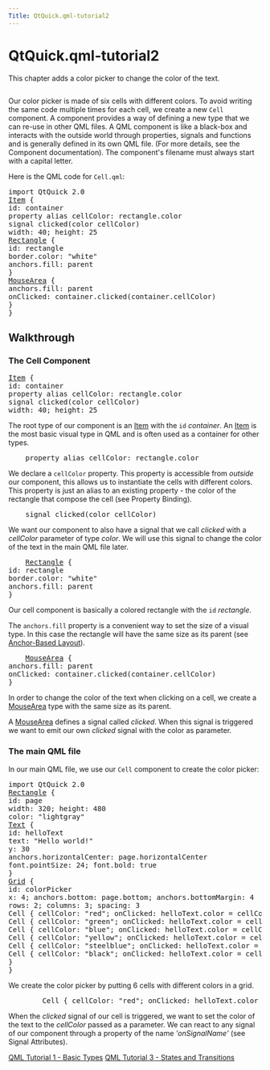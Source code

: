 ```yaml
---
Title: QtQuick.qml-tutorial2
---
```


# QtQuick.qml-tutorial2

<span class="subtitle"></span>
<!-- $$$qml-tutorial2.html-description -->
<p>This chapter adds a color picker to change the color of the text.</p>
<p class="centerAlign"><img src="https://developer.ubuntu.com/static/devportal_uploaded/27d7bf7c-f18c-406a-ad53-a81d2caea72e-../qml-tutorial2/images/declarative-tutorial2.png" alt="" /></p><p>Our color picker is made of six cells with different colors. To avoid writing the same code multiple times for each cell, we create a new <code>Cell</code> component. A component provides a way of defining a new type that we can re-use in other QML files. A QML component is like a black-box and interacts with the outside world through properties, signals and functions and is generally defined in its own QML file. (For more details, see the Component documentation). The component's filename must always start with a capital letter.</p>
<p>Here is the QML code for <code>Cell.qml</code>:</p>
<pre class="qml">import QtQuick 2.0
<span class="type"><a href="QtQuick.Item.md">Item</a></span> {
<span class="name">id</span>: <span class="name">container</span>
property <span class="type">alias</span> <span class="name">cellColor</span>: <span class="name">rectangle</span>.<span class="name">color</span>
signal <span class="type">clicked</span>(color cellColor)
<span class="name">width</span>: <span class="number">40</span>; <span class="name">height</span>: <span class="number">25</span>
<span class="type"><a href="QtQuick.Rectangle.md">Rectangle</a></span> {
<span class="name">id</span>: <span class="name">rectangle</span>
<span class="name">border</span>.color: <span class="string">&quot;white&quot;</span>
<span class="name">anchors</span>.fill: <span class="name">parent</span>
}
<span class="type"><a href="QtQuick.MouseArea.md">MouseArea</a></span> {
<span class="name">anchors</span>.fill: <span class="name">parent</span>
<span class="name">onClicked</span>: <span class="name">container</span>.<span class="name">clicked</span>(<span class="name">container</span>.<span class="name">cellColor</span>)
}
}</pre>
<h2 id="walkthrough">Walkthrough</h2>
<h3 >The Cell Component</h3>
<pre class="qml"><span class="type"><a href="QtQuick.Item.md">Item</a></span> {
<span class="name">id</span>: <span class="name">container</span>
property <span class="type">alias</span> <span class="name">cellColor</span>: <span class="name">rectangle</span>.<span class="name">color</span>
signal <span class="type">clicked</span>(color cellColor)
<span class="name">width</span>: <span class="number">40</span>; <span class="name">height</span>: <span class="number">25</span></pre>
<p>The root type of our component is an <a href="QtQuick.Item.md">Item</a> with the <code>id</code> <i>container</i>. An <a href="QtQuick.Item.md">Item</a> is the most basic visual type in QML and is often used as a container for other types.</p>
<pre class="qml">    property <span class="type">alias</span> <span class="name">cellColor</span>: <span class="name">rectangle</span>.<span class="name">color</span></pre>
<p>We declare a <code>cellColor</code> property. This property is accessible from <i>outside</i> our component, this allows us to instantiate the cells with different colors. This property is just an alias to an existing property - the color of the rectangle that compose the cell (see Property Binding).</p>
<pre class="qml">    signal <span class="type">clicked</span>(color cellColor)</pre>
<p>We want our component to also have a signal that we call <i>clicked</i> with a <i>cellColor</i> parameter of type <i>color</i>. We will use this signal to change the color of the text in the main QML file later.</p>
<pre class="qml">    <span class="type"><a href="QtQuick.Rectangle.md">Rectangle</a></span> {
<span class="name">id</span>: <span class="name">rectangle</span>
<span class="name">border</span>.color: <span class="string">&quot;white&quot;</span>
<span class="name">anchors</span>.fill: <span class="name">parent</span>
}</pre>
<p>Our cell component is basically a colored rectangle with the <code>id</code> <i>rectangle</i>.</p>
<p>The <code>anchors.fill</code> property is a convenient way to set the size of a visual type. In this case the rectangle will have the same size as its parent (see <a href="QtQuick.qtquick-positioning-anchors.md#anchor-layout">Anchor-Based Layout</a>).</p>
<pre class="qml">    <span class="type"><a href="QtQuick.MouseArea.md">MouseArea</a></span> {
<span class="name">anchors</span>.fill: <span class="name">parent</span>
<span class="name">onClicked</span>: <span class="name">container</span>.<span class="name">clicked</span>(<span class="name">container</span>.<span class="name">cellColor</span>)
}</pre>
<p>In order to change the color of the text when clicking on a cell, we create a <a href="QtQuick.MouseArea.md">MouseArea</a> type with the same size as its parent.</p>
<p>A <a href="QtQuick.MouseArea.md">MouseArea</a> defines a signal called <i>clicked</i>. When this signal is triggered we want to emit our own <i>clicked</i> signal with the color as parameter.</p>
<h3 >The main QML file</h3>
<p>In our main QML file, we use our <code>Cell</code> component to create the color picker:</p>
<pre class="qml">import QtQuick 2.0
<span class="type"><a href="QtQuick.Rectangle.md">Rectangle</a></span> {
<span class="name">id</span>: <span class="name">page</span>
<span class="name">width</span>: <span class="number">320</span>; <span class="name">height</span>: <span class="number">480</span>
<span class="name">color</span>: <span class="string">&quot;lightgray&quot;</span>
<span class="type"><a href="QtQuick.Text.md">Text</a></span> {
<span class="name">id</span>: <span class="name">helloText</span>
<span class="name">text</span>: <span class="string">&quot;Hello world!&quot;</span>
<span class="name">y</span>: <span class="number">30</span>
<span class="name">anchors</span>.horizontalCenter: <span class="name">page</span>.<span class="name">horizontalCenter</span>
<span class="name">font</span>.pointSize: <span class="number">24</span>; <span class="name">font</span>.bold: <span class="number">true</span>
}
<span class="type"><a href="QtQuick.Grid.md">Grid</a></span> {
<span class="name">id</span>: <span class="name">colorPicker</span>
<span class="name">x</span>: <span class="number">4</span>; <span class="name">anchors</span>.bottom: <span class="name">page</span>.<span class="name">bottom</span>; <span class="name">anchors</span>.bottomMargin: <span class="number">4</span>
<span class="name">rows</span>: <span class="number">2</span>; <span class="name">columns</span>: <span class="number">3</span>; <span class="name">spacing</span>: <span class="number">3</span>
<span class="type">Cell</span> { <span class="name">cellColor</span>: <span class="string">&quot;red&quot;</span>; <span class="name">onClicked</span>: <span class="name">helloText</span>.<span class="name">color</span> <span class="operator">=</span> <span class="name">cellColor</span> }
<span class="type">Cell</span> { <span class="name">cellColor</span>: <span class="string">&quot;green&quot;</span>; <span class="name">onClicked</span>: <span class="name">helloText</span>.<span class="name">color</span> <span class="operator">=</span> <span class="name">cellColor</span> }
<span class="type">Cell</span> { <span class="name">cellColor</span>: <span class="string">&quot;blue&quot;</span>; <span class="name">onClicked</span>: <span class="name">helloText</span>.<span class="name">color</span> <span class="operator">=</span> <span class="name">cellColor</span> }
<span class="type">Cell</span> { <span class="name">cellColor</span>: <span class="string">&quot;yellow&quot;</span>; <span class="name">onClicked</span>: <span class="name">helloText</span>.<span class="name">color</span> <span class="operator">=</span> <span class="name">cellColor</span> }
<span class="type">Cell</span> { <span class="name">cellColor</span>: <span class="string">&quot;steelblue&quot;</span>; <span class="name">onClicked</span>: <span class="name">helloText</span>.<span class="name">color</span> <span class="operator">=</span> <span class="name">cellColor</span> }
<span class="type">Cell</span> { <span class="name">cellColor</span>: <span class="string">&quot;black&quot;</span>; <span class="name">onClicked</span>: <span class="name">helloText</span>.<span class="name">color</span> <span class="operator">=</span> <span class="name">cellColor</span> }
}
}</pre>
<p>We create the color picker by putting 6 cells with different colors in a grid.</p>
<pre class="qml">        <span class="type">Cell</span> { <span class="name">cellColor</span>: <span class="string">&quot;red&quot;</span>; <span class="name">onClicked</span>: <span class="name">helloText</span>.<span class="name">color</span> <span class="operator">=</span> <span class="name">cellColor</span> }</pre>
<p>When the <i>clicked</i> signal of our cell is triggered, we want to set the color of the text to the <i>cellColor</i> passed as a parameter. We can react to any signal of our component through a property of the name <i>'onSignalName'</i> (see Signal Attributes).</p>
<!-- @@@qml-tutorial2.html -->
<p class="naviNextPrevious footerNavi">
<a class="prevPage" href="QtQuick.qml-tutorial1.md">QML Tutorial 1 - Basic Types</a>
<a class="nextPage" href="QtQuick.qml-tutorial3.md">QML Tutorial 3 - States and Transitions</a>
</p>
